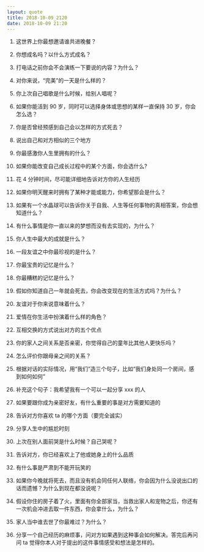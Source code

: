 ```yaml
---
layout: quote
title: 2018-10-09_2120
date: 2018-10-09 21:20
---
```


1. 这世界上你最想邀请谁共进晚餐？

2. 你想成名吗？以什么方式成名？

3. 打电话之前你会不会演练一下要说的内容？为什么？

4. 对你来说，“完美”的一天是什么样的？

5. 你上次自己唱歌是什么时候，给别人唱呢？

6. 如果你能活到 90 岁，同时可以选择身体或思想的某样一直保持 30 岁，你会怎么选？

7. 你是否曾经预感到自己会以怎样的方式死去？

8. 说出自己和对方相似的三个地方

9. 你最感激你人生里拥有的什么？

10. 如果你能改变自己成长过程中的某个方面，你会选什么?

11. 花 4 分钟时间，尽可能详细地告诉对方你的人生经历

12. 如果你明天醒来时拥有了某种才能或能力，你希望那会是什么？

13. 如果有一个水晶球可以告诉你关于自我、人生等任何事物的真相答案，你会想知道什么？

14. 有什么事情是你一直以来的梦想而没有去实现的，为什么？

15. 你人生中最大的成就是什么？

16. 一段友谊之中你最珍视的是什么？

17. 你最宝贵的记忆是什么？

18. 你最糟糕的记忆是什么？

19. 假如你知道自己一年就会死去，你会改变现在的生活方式吗？为什么？

20. 友谊对于你来说意味着什么？

21. 爱情在你生活中扮演着什么样的角色？

22. 互相交换的方式说出对方的五个优点

23. 你的家人之间关系是否亲密，你觉得自己的童年比其他人更快乐吗？

24. 怎么评价你跟母亲之间的关系？

25. 根据对话的实际情况，用“我们”造三个句子，比如“我们身处同一个房间，感到如何如何”

26. 补充这个句子：我希望我有一个可以一起分享 xxx 的人

27. 如果要跟你成为亲密好友，有什么重要的事是对方需要知道的

28. 告诉对方你喜欢 ta 的哪个方面（要完全诚实）

29. 分享人生中的尴尬时刻

30. 上次在别人面前哭是什么时候？自己哭呢？

31. 告诉对方，你已经喜欢上了他或她身上的什么品质

32. 有什么事是严肃到不能开玩笑的

33. 如果你今晚就将死去，而且没有机会同任何人联络，你会因为什么没说出口的话而遗憾？为什么到现在都没说呢？

34. 假设你住的房子着了火，里面有你全部家当，当救出家人和宠物之后，你还有一次机会冲进去取一件东西，你会拿什么，为什么？

35. 家人当中谁去世了你最难过？为什么？

36. 分享一个自己经历的麻烦事，问对方如果遇到这种事会如何解决。答完后再问问 ta 觉得你本人对于提出的这件事情感受和想法是怎样的。
